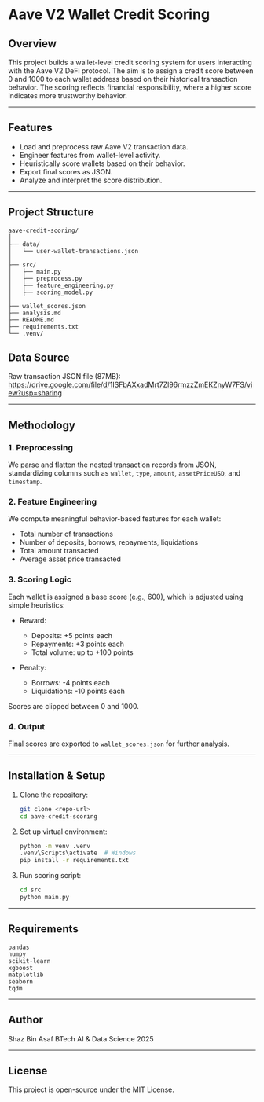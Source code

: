 # Aave V2 Wallet Credit Scoring

## Overview

This project builds a wallet-level credit scoring system for users interacting with the Aave V2 DeFi protocol. The aim is to assign a credit score between 0 and 1000 to each wallet address based on their historical transaction behavior. The scoring reflects financial responsibility, where a higher score indicates more trustworthy behavior.

---

## Features

* Load and preprocess raw Aave V2 transaction data.
* Engineer features from wallet-level activity.
* Heuristically score wallets based on their behavior.
* Export final scores as JSON.
* Analyze and interpret the score distribution.

---

## Project Structure

```
aave-credit-scoring/
│
├── data/
│   └── user-wallet-transactions.json
│
├── src/
│   ├── main.py
│   ├── preprocess.py
│   ├── feature_engineering.py
│   ├── scoring_model.py
│
├── wallet_scores.json
├── analysis.md
├── README.md
├── requirements.txt
└── .venv/
```
## Data Source
Raw transaction JSON file (87MB):
https://drive.google.com/file/d/1ISFbAXxadMrt7Zl96rmzzZmEKZnyW7FS/view?usp=sharing

---

## Methodology

### 1. Preprocessing

We parse and flatten the nested transaction records from JSON, standardizing columns such as `wallet`, `type`, `amount`, `assetPriceUSD`, and `timestamp`.

### 2. Feature Engineering

We compute meaningful behavior-based features for each wallet:

* Total number of transactions
* Number of deposits, borrows, repayments, liquidations
* Total amount transacted
* Average asset price transacted

### 3. Scoring Logic

Each wallet is assigned a base score (e.g., 600), which is adjusted using simple heuristics:

* Reward:

  * Deposits: +5 points each
  * Repayments: +3 points each
  * Total volume: up to +100 points
* Penalty:

  * Borrows: -4 points each
  * Liquidations: -10 points each

Scores are clipped between 0 and 1000.

### 4. Output

Final scores are exported to `wallet_scores.json` for further analysis.

---

## Installation & Setup

1. Clone the repository:

   ```bash
   git clone <repo-url>
   cd aave-credit-scoring
   ```
2. Set up virtual environment:

   ```bash
   python -m venv .venv
   .venv\Scripts\activate  # Windows
   pip install -r requirements.txt
   ```
3. Run scoring script:

   ```bash
   cd src
   python main.py
   ```

---

## Requirements

```
pandas
numpy
scikit-learn
xgboost
matplotlib
seaborn
tqdm
```

---

## Author

Shaz Bin Asaf
BTech AI & Data Science
2025

---

## License

This project is open-source under the MIT License.
